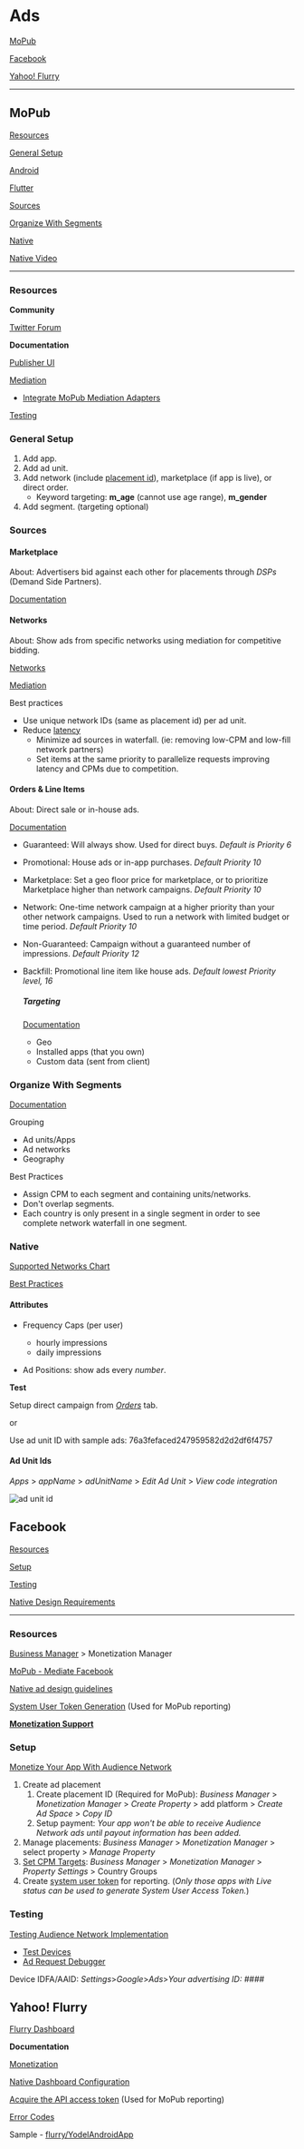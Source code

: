 # Ads

[MoPub](#MoPub)

[Facebook](#Facebook)

[Yahoo! Flurry](#Yahoo!-Flurry)

---

## MoPub

[Resources](#Resources)

[General Setup](#General-Setup)

[Android](mopub-android.md)

[Flutter](../flutter/mopub-flutter.md)

[Sources](#Sources)

[Organize With Segments](#Organize-With-Segments)

[Native](#Native)

[Native Video](https://developers.mopub.com/docs/android/native-video/)

---

### Resources

**Community**

[Twitter Forum](https://twittercommunity.com/)

**Documentation**

[Publisher UI](https://developers.mopub.com/docs/ui/)

[Mediation](https://developers.mopub.com/docs/mediation/)

   - [Integrate MoPub Mediation Adapters](https://developers.mopub.com/docs/mediation/integrate/)

[Testing](https://developers.mopub.com/docs/android/testing/)

### General Setup

1. Add app.
2. Add ad unit.
3. Add network (include [placement id](#setup)), marketplace (if app is live), or direct order.
   - Keyword targeting: **m_age** (cannot use age range), **m_gender**
4. Add segment. (targeting optional)

### Sources
#### Marketplace

   About: Advertisers bid against each other for placements through _DSPs_ (Demand Side Partners).

   [Documentation](https://developers.mopub.com/docs/ui/marketplace/)

#### Networks

   About: Show ads from specific networks using mediation for competitive bidding.

   [Networks](https://developers.mopub.com/docs/ui/networks/)
   
   [Mediation](https://developers.mopub.com/docs/mediation/)

   Best practices
   - Use unique network IDs (same as placement id) per ad unit. 
   - Reduce [latency](https://developers.mopub.com/docs/mediation/waterfall-latency-and-best-practices/#latency-types-summary)
      - Minimize ad sources in waterfall. (ie:  removing low-CPM and low-fill network partners)
      - Set items at the same priority to parallelize requests improving latency and CPMs due to competition. 

#### Orders & Line Items

   About: Direct sale or in-house ads.

   [Documentation](https://developers.mopub.com/docs/ui/orders/#line-item-types)

- Guaranteed: Will always show. Used for direct buys. _Default is Priority 6_
- Promotional: House ads or in-app purchases. _Default Priority 10_
- Marketplace: Set a geo floor price for marketplace, or to prioritize Marketplace higher than network campaigns. _Default Priority 10_
- Network: One-time network campaign at a higher priority than your other network campaigns. Used to run a network with limited budget or time period. _Default Priority 10_
- Non-Guaranteed: Campaign without a guaranteed number of impressions. _Default Priority 12_
- Backfill: Promotional line item like house ads. _Default lowest Priority level, 16_

   ##### Targeting
   [Documentation](https://developers.mopub.com/docs/ui/orders/line-item-targeting/)

   - Geo
   - Installed apps (that you own)
   - Custom data (sent from client)

### Organize With Segments

[Documentation](https://developers.mopub.com/docs/ui/segments/)

Grouping
- Ad units/Apps
- Ad networks
- Geography

Best Practices

- Assign CPM to each segment and containing units/networks.
- Don't overlap segments.
- Each country is only present in a single segment in order to see complete network waterfall in one segment.


### Native

[Supported Networks Chart](https://developers.mopub.com/docs/mediation/supported-mediation-partners/)

[Best Practices](https://developers.mopub.com/docs/publisher/best-practices/native-ads/)

#### Attributes

- Frequency Caps (per user)
   - hourly impressions
   - daily impressions

- Ad Positions: show ads every _number_.

**Test**

Setup direct campaign from [_Orders_](https://developers.mopub.com/docs/ui/orders/) tab.

or

Use ad unit ID with sample ads: 76a3fefaced247959582d2d2df6f4757

#### Ad Unit Ids

_Apps_ > _appName_ > _adUnitName_ > _Edit Ad Unit_ > _View code integration_

![ad unit id](images/ad_unit_id.png)

## Facebook

[Resources](#Resources)

[Setup](#Setup)

[Testing](#Testing)

[Native Design Requirements](https://developers.facebook.com/docs/audience-network/guidelines/native-ads)

---

### Resources

[Business Manager](https://business.facebook.com/) > Monetization Manager

[MoPub - Mediate Facebook](https://developers.mopub.com/docs/mediation/networks/facebook/)

[Native ad design guidelines](https://developers.facebook.com/docs/audience-network/guidelines/native-ads)

[System User Token Generation](https://developers.facebook.com/docs/audience-network/reporting-api/systemuser/) (Used for MoPub reporting)

**[Monetization Support](https://go.fb.com/audience-network-consultation-form.html)**

### Setup

[Monetize Your App With Audience Network](https://www.facebook.com/help/publisher/1195459597167215)
   1. Create ad placement
      1. Create placement ID (Required for MoPub): _Business Manager_ > _Monetization Manager_ > _Create Property_ > add platform > _Create Ad Space_ > _Copy ID_
      2. Setup payment: _Your app won't be able to receive Audience Network ads until payout information has been added._
   2. Manage placements: _Business Manager_ > _Monetization Manager_ > select property > _Manage Property_
   3. [Set CPM Targets](https://www.facebook.com/help/publisher/133212460594681?helpref=faq_content): _Business Manager_ > _Monetization Manager_ > _Property Settings_ > Country Groups
   4. Create [system user token](https://developers.facebook.com/docs/audience-network/reporting-api/systemuser#systemuser) for reporting. (_Only those apps with Live status can be used to generate System User Access Token._)

### Testing
 [Testing Audience Network Implementation](https://developers.facebook.com/docs/audience-network/testing/#testing-real)
- [Test Devices](https://business.facebook.com/pub/testdevices?business_id=2451110181597794)
- [Ad Request Debugger](https://business.facebook.com/pub/property/request_debugger?business_id=2451110181597794&property_id=1189190221239799)

Device IDFA/AAID: _Settings_>_Google_>_Ads_>_Your advertising ID: ####_

## Yahoo! Flurry

[Flurry Dashboard](https://dev.flurry.com/metrics/)

**Documentation**

[Monetization](https://developer.yahoo.com/flurry/docs/publisher/)

[Native Dashboard Configuration](https://developer.yahoo.com/flurry/docs/publisher/gettingstarted/nativeadsetup/)

[Acquire the API access token](https://developer.yahoo.com/flurry/docs/api/code/apptoken/) (Used for MoPub reporting)

[Error Codes](https://developer.yahoo.com/flurry/docs/faq/faqpublisher/android/#android-error-codes)

Sample - [flurry/YodelAndroidApp](https://github.com/flurry/YodelAndroidApp)